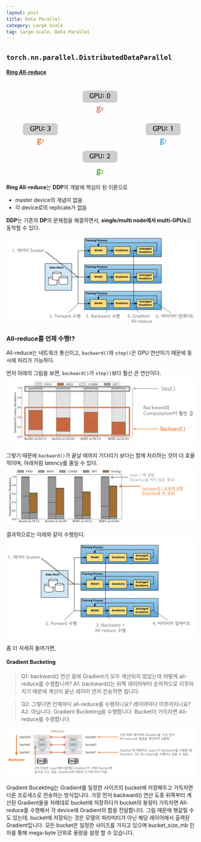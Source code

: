 ```yaml
---
layout: post
title: Data Parallel
category: Large Scale
tag: large-scale, Data Parallel
---
```


## `torch.nn.parallel.DistributedDataParallel`

#### [Ring All-reduce ](https://github.com/baidu-research/baidu-allreduce)

<img src='/assets/large_scale/ring_allreduce.gif'>


**Ring All-reduce**는 **DDP**의 개발에 핵심이 된 이론으로

- master device의 개념이 없음
- 각 device로의 replicate가 없음

**DDP**는 기존의 **DP**의 문제점을 해결하면서, **single/multi node에서 multi-GPUs**로 동작할 수 있다. 

<img src='/assets/large_scale/ddp.png'>


### All-reduce를 언제 수행!?

All-reduce는 네트워크 통신이고, `backward()`와 `step()`은 GPU 연산이기 때문에 동시에 처리가 가능하다.

먼저 아래의 그림을 보면, `backward()`가 `step()`보다 훨신 큰 연산이다. 
<img src='/assets/large_scale/ddp_3.png'>

그렇기 때문에 `backward()`가 끝날 때까지 기다리기 보다는 함께 처리하는 것이 더 효율적이며, 아래처럼 latency를 줄일 수 있다. 
<img src='/assets/large_scale/ddp_4.png'>


결과적으로는 아래와 같이 수행된다.
<img src='/assets/large_scale/ddp_2.png'>

좀 더 자세히 들어가면, 

#### Gradient Bucketing

> Q1: backward() 연산 중에 Gradient가 모두 계산되지 않았는데 어떻게 all-reduce를 수행합니까?
> A1: backward()는 뒤쪽 레이어부터 순차적으로 이루어지기 때문에 계산이 끝난 레이어 먼저 전송하면 됩니다.

> Q2: 그렇다면 언제마다 all-reduce를 수행하나요? 레이어마다 이루어지나요?
> A2: 아닙니다. Gradient Bucketing을 수행합니다. Bucket이 가득차면 All-reduce를 수행합니다


<img src='/assets/large_scale/ddp_5.png'>

Gradient Bucekting는 Gradient를 일정한 사이즈의 bucket에 저장해두고 가득차면 다른 프로세스로 전송하는 방식입니다. 가장 먼저 backward() 연산 도중 뒤쪽부터 계산된 Gradient들을 차례대로 bucket에 저장하다가 bucket의 용량이 가득차면 All-reduce를 수행해서 각 device에 Gradient의 합을 전달합니다. 그림 때문에 헷갈릴 수도 있는데, bucket에 저장되는 것은 모델의 파라미터가 아닌 해당 레이어에서 출력된 Gradient입니다. 모든 bucket은 일정한 사이즈를 가지고 있으며 bucket_size_mb 인자를 통해 mega-byte 단위로 용량을 설정 할 수 있습니다.



